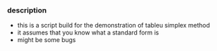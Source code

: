 ### description
- this is a script build for the demonstration of tableu simplex method
- it assumes that you know what a standard form is 
- might be some bugs